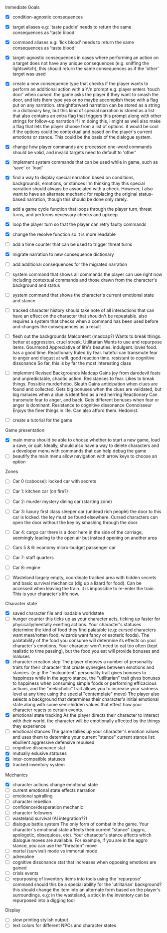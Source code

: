 Immediate Goals
- [x] condition-agnostic consequences
- [x] target aliases
    e.g: 'taste puddle' needs to return the same consequences as 'taste blood'
- [x] command aliases
    e.g: 'lick blood' needs to return the same consequences as 'taste blood'
- [x] target-agnostic consequences
    in cases where performing an action on a target does not have any unique consequences (e.g: sniffing the lightswitch), this should return the same consequences as if the 'other' target was used
- [x] create a new consequence type that checks if the player wants to perform an additional action with a Y/n prompt
    e.g: player enters 'touch door' when cursed. the game asks the player if they want to smash the door, and lets them type yes or no
    maybe accomplish these with a flag put on any narration. straightforward narration can be stored as a string in a dictionary key, but this kind of special narration is stored as a list that also contains an extra flag that triggers this prompt along with other strings for follow-up narration
    if i'm doing this, i might as well also make a flag that lets the player choose from a list of options. it would be cool if the options could be contextual and based on the player's current emotions or stance. This could be the basis of the dialogue system.
- [x] change how player commands are processed
    one-word commands should be valid, and invalid targets need to default to 'other'
- [x] implement system commands that can be used while in game, such as 'save' or 'load'
- [x] find a way to display special narration based on conditions, backgrounds, emotions, or stances
    I'm thinking thay this special narration should always be associated with a check. However, I also want to have an alternate mechanic for replacing the original status-based narration, though this should be done only rarely.
- [x] add a game cycle function that loops through the player turn, threat turns, and performs necessary checks and upkeep
- [x] loop the player turn so that the player can retry faulty commands
- [x] change the resolve function so it is more readable
- [ ] add a time counter that can be used to trigger threat turns
- [x] migrate narration to new consequence dictionary
- [ ] add additional consequences for the migrated narration
- [ ] system command that shows all commands the player can use right now
    including contextual commands and those drawn from the character's background and status
- [ ] system command that shows the character's current emotional state and stance
- [ ] tracked character history
    should take note of all interactions that can have an effect on the character that shouldn't be repeatable.
    also requires a system that checks when a command has been used before and changes the consequences as a result
- [ ] flesh out the backgrounds
    Malcontent (madcap?)
        Wants to break things. better at aggression. cruel streak.
    Utilitarian
        Wants to use and repurpose items.
    Gourmond
        Appreciative of life's beauties. indulgent. loves food. has a good time.
    Reactionary
        Ruled by fear. hateful can transmute fear to anger and disgust at will. good reaction time. resistant to cognitive dissonance
        So far, this is by far the most interesting class
- [ ] implement Revised Backgrounds
    Madcap
        Gains joy from daredevil feats and unpredictable, chaotic action. Resistances to fear. Likes to break things. Possible murderhobo.
    Sleuth
        Gains anticipation when clues are found and collected. Gets big bonuses when the clues are validated, but big maluses when a clue is identified as a red herring
    Reactionary
        Can transmute fear to anger, and back. Gets different bonuses when fear or anger is dominant. Resistance to cognitive dissonance
    Connoisseur
        Enjoys the finer things in life. Can also afford them. Hedonist. 
- [ ] create a tutorial for the game


Game presentation
- [x] main menu
    should be able to choose whether to start a new game, load a save, or quit. Ideally, should also have a way to delete characters and a developer menu with commands that can help debug the game
- [ ] beautify the main menu
    allow navigation with arrow keys to choose an option 

Zones
- [ ] Car 0 (caboose): locked car with secrets
- [ ] Car 1: kitchen car (on fire?)
- [ ] Car 2: murder mystery dining car (starting zone)
- [ ] Car 3: luxury first class sleeper car (undead rich people)
    the door to this car is locked. the ley must be found elsewhere. Cursed characters can open the door without the key by smashing through the door.
- [ ] Car 4: cargo car
    there is a door here in the side of the carriage, seemingly leading to the open air but instead opening on another area
- [ ] Cars 5 & 6: economy micro-budget passenger car
- [ ] Car 7: staff quarters
- [ ] Car 8: engine
- [ ] Wasteland
    largely empty, coordinate tracked area with hidden secrets and basic survival mechanics (dig up a lizard for food). Can be accessed when leaving the train. it is impossible to re-enter the train. This is your character's life now.


Character state
- [x] saved character file and loadable worldstate
- [ ] hunger counter
    this ticks up as your character acts, ticking up faster for physically/mentally exerting actions. Your character's statuses determine the kind of food they find palatable (e.g: cursed characters want meat/rotten food, wizards want fancy or esoteric foods). The palatability of the food you consume will determine its effects on your character's emotions. Your character won't need to eat too often (kept realistic to time passing), but the food you eat will provide bonuses and maluses
- [x] character creation step
    The player chooses a number of personality traits for their character that create synergies between emotions and stances. (e.g: the "malcontent" personality trait gives bonuses to happiness while in the aggro stance, the "utilitarian" trait gives bonuses to happiness when consuming simple foods or performing efficacious actions, and the "melacholic" trait allows you to increase your sadness level at any time using the special "contemplate" move)
    The player also selects a background that determines their character's initial emotional state along with some semi-hidden values that effect how your character reacts to certain events.
- [x] emotional state tracking
    As the player directs their character to interact with their world, the character will be emotionally affected by the things they experience
- [ ] emotional stances
    The game tallies up your character's emotion values and uses them to determine your current "stance"
    current stance list:
        ebullient
        aggressive
        defensive
        repulsed
- [ ] cognitive dissonance stat
- [x] mutually exlusive statuses
- [x] inter-compatible statuses
- [x] tracked inventory system

Mechanics
- [x] character actions change emotional state
- [ ] current emotional state effects narration
- [ ] emotional spiralling
- [ ] character rebellion
- [ ] confidence/desperation mechanic
- [ ] character followers
- [ ] wasteland survival (AI integration??)
- [ ] dialogue battle system
    The only form of combat in the game. Your character's emotional state affects their current "stance" (aggro, apologetic, obsequious, etc).
    Your character's stance affects which dialogue moves are available. For example, if you are in the aggro stance, you can use the "threaten" move
- [ ] mortal (survival) mode vs immortal mode
- [ ] adrenaline
- [ ] cognitive dissonance stat that increases when opposing emotions are gained
- [ ] crisis events
- [ ] repurposing of inventory items into tools using the 'repurpose' command
    should this be a special ability for the 'utilitarian' background?
    this should change the item into an alternate form based on the player's surroundings.
    e.g: in the wasteland, a stick in the inventory can be repurposed into a digging tool

Display
- [ ] slow printing stylish output
- [ ] text colors for different NPCs and character states
